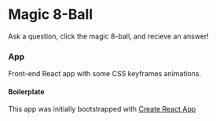 # Magic 8-Ball 

Ask a question, click the magic 8-ball, and recieve an answer! 

### App

Front-end React app with some CSS keyframes animations. 


#### Boilerplate 
This app was initially bootstrapped with [Create React App](https://github.com/facebook/create-react-app)